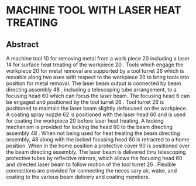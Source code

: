 # MACHINE TOOL WITH LASER HEAT TREATING

## Abstract
A machine tool 10 for removing metal from a work piece 20 including a laser 14 for surface heat treating of the workpiece 20 . Tools which engage the workpiece 20 for metal removal are supported by a tool turret 26 which is movable along two axes with respect to the workpiece 20 to bring tools into position for metal removal. The laser beam output is connected by beam directing assembly 48 , including a telescoping tube arrangement, to a focusing head 60 which can focus the laser beam. The focusing head 6 can be engaged and positioned by the tool turret 26 . Tool turret 26 is positioned to maintain the laser beam slightly defocused on the workpiece. A coating spray nozzle 62 is positioned with the laser head 60 and is used for coating the workpiece 20 before laser heat treating. A locking mechanism is provided for locking the head 60 to the beam directing assembly 48 . When not being used for heat treating the beam directing assembly, 48 along with the locked focusing head 60 is retracted to a home position. When in the home position a protective cover 90 is positioned over the beam directing assembly. The laser beam is delivered thru telescoping protective tubes by reflective mirrors, which allows the focusing head 60 and directed laser beam to follow motion of the tool turret 26 . Flexible connections are provided for connecting the neces sary air, water, and coating to the various beam delivery and coating members.